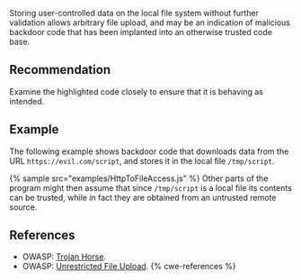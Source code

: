 Storing user-controlled data on the local file system without further validation allows arbitrary file upload, and may be an indication of malicious backdoor code that has been implanted into an otherwise trusted code base.


## Recommendation
Examine the highlighted code closely to ensure that it is behaving as intended.


## Example
The following example shows backdoor code that downloads data from the URL `https://evil.com/script`, and stores it in the local file `/tmp/script`.

{% sample src="examples/HttpToFileAccess.js" %}
Other parts of the program might then assume that since `/tmp/script` is a local file its contents can be trusted, while in fact they are obtained from an untrusted remote source.


## References
* OWASP: [Trojan Horse](https://www.owasp.org/index.php/Trojan_Horse).
* OWASP: [Unrestricted File Upload](https://www.owasp.org/index.php/Unrestricted_File_Upload).
{% cwe-references %}
